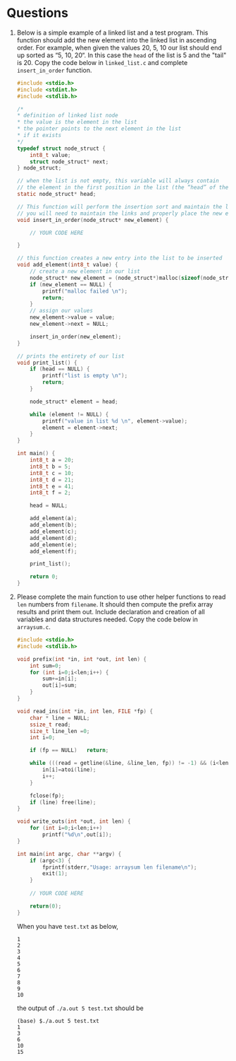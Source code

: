 # Questions

1. Below is a simple example of a linked list and a test program.
This function
should add the new element into the linked list in ascending order.
For example, when given the values 20, 5, 10 our list
should end up sorted as “5, 10, 20“.
In this case the `head` of the list is 5 and the "tail" is 20.
Copy the code below in `linked_list.c` and 
complete `insert_in_order` function. 

    ```C
    #include <stdio.h>
    #include <stdint.h>
    #include <stdlib.h>
    
    /*
    * definition of linked list node
    * the value is the element in the list
    * the pointer points to the next element in the list
    * if it exists
    */
    typedef struct node_struct {
        int8_t value;
        struct node_struct* next;
    } node_struct;
    
    // when the list is not empty, this variable will always contain
    // the element in the first position in the list (the “head” of the list)
    static node_struct* head;
    
    // This function will perform the insertion sort and maintain the linked list
    // you will need to maintain the links and properly place the new element
    void insert_in_order(node_struct* new_element) {

        // YOUR CODE HERE

    }
    
    // this function creates a new entry into the list to be inserted
    void add_element(int8_t value) {
        // create a new element in our list
        node_struct* new_element = (node_struct*)malloc(sizeof(node_struct));
        if (new_element == NULL) {
            printf("malloc failed \n");
            return;
        }
        // assign our values
        new_element->value = value;
        new_element->next = NULL;

        insert_in_order(new_element);
    }
    
    // prints the entirety of our list
    void print_list() {
        if (head == NULL) {
            printf("list is empty \n");
            return;
        }
    
        node_struct* element = head;

        while (element != NULL) {
            printf("value in list %d \n", element->value);
            element = element->next;
        }
    }
    
    int main() {
        int8_t a = 20;
        int8_t b = 5;
        int8_t c = 10;
        int8_t d = 21;
        int8_t e = 41;
        int8_t f = 2;

        head = NULL;

        add_element(a);
        add_element(b);
        add_element(c);
        add_element(d);
        add_element(e);
        add_element(f);

        print_list();

        return 0;
    }    
    ```

2. Please complete the main function to use other helper functions
to read `len` numbers from `filename`.
It should then compute the prefix array results and print them out.
Include declaration and creation of all variables and data structures needed.
Copy the code below in `arraysum.c`. 

    ```C
    #include <stdio.h>
    #include <stdlib.h>

    void prefix(int *in, int *out, int len) {
        int sum=0;
        for (int i=0;i<len;i++) {
            sum+=in[i];
            out[i]=sum;
        }
    }

    void read_ins(int *in, int len, FILE *fp) {
        char * line = NULL;
        ssize_t read;
        size_t line_len =0;
        int i=0;

        if (fp == NULL)   return;

        while (((read = getline(&line, &line_len, fp)) != -1) && (i<len)) {
            in[i]=atoi(line);
            i++;
        }

        fclose(fp);
        if (line) free(line);
    }

    void write_outs(int *out, int len) {
        for (int i=0;i<len;i++)
            printf("%d\n",out[i]);
    }

    int main(int argc, char **argv) {
        if (argc<3) {
            fprintf(stderr,"Usage: arraysum len filename\n");
            exit(1);
        }
        
        // YOUR CODE HERE

        return(0);
    }
    ```
    When you have `test.txt` as below,
    ```
    1
    2
    3
    4
    5
    6
    7
    8
    9
    10
    ```
    the output of `./a.out 5 test.txt` should be
    ```
    (base) $./a.out 5 test.txt 
    1
    3
    6
    10
    15
    ```